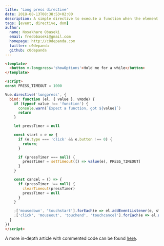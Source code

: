 ```yaml
---
title: 'Long press directive'
date: 2018-08-13T08:38:53+02:00
description: A simple directive to execute a function when the element is long-pressed.
tags: [event, directive, dom]
author:
  name: Nosakhare Obaseki
  email: fredobaseki@gmail.com
  homepage: http://c0depanda.com
  twitter: c0depanda
  github: c0depanda
---
```


```html
<template>
  <button v-longpress='showOptions'>Hold me for a while</button>
</template>

<script>
const PRESS_TIMEOUT = 1000

Vue.directive('longpress', {
  bind: function (el, { value }, vNode) {
    if (typeof value !== 'function') {
      console.warn(`Expect a function, got ${value}`)
      return
    }

    let pressTimer = null

    const start = e => {
      if (e.type === 'click' && e.button !== 0) {
        return;
      }

      if (pressTimer === null) {
        pressTimer = setTimeout(() => value(e), PRESS_TIMEOUT)
      }
    }

    const cancel = () => {
      if (pressTimer !== null) {
        clearTimeout(pressTimer)
        pressTimer = null
      }
    }

    ;['mousedown', 'touchstart'].forEach(e => el.addEventListener(e, start))
    ;['click', 'mouseout', 'touchend', 'touchcancel'].forEach(e => el.addEventListener(e, cancel))
  }
})
</script>
```

A more in-depth article with commented code can be found [here](https://blog.logrocket.com/building-a-long-press-directive-in-vue-3408d60fb511).